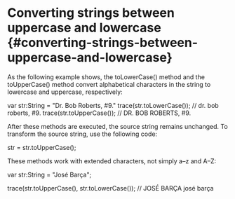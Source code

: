# Converting strings between uppercase and lowercase {#converting-strings-between-uppercase-and-lowercase}

As the following example shows, the toLowerCase() method and the toUpperCase() method convert alphabetical characters in the string to lowercase and uppercase, respectively:

var str:String = &quot;Dr. Bob Roberts, #9.&quot; trace(str.toLowerCase()); // dr. bob roberts, #9\. trace(str.toUpperCase()); // DR. BOB ROBERTS, #9.

After these methods are executed, the source string remains unchanged. To transform the source string, use the following code:

str = str.toUpperCase();

These methods work with extended characters, not simply a–z and A–Z:

var str:String = &quot;José Barça&quot;;

trace(str.toUpperCase(), str.toLowerCase()); // JOSÉ BARÇA josé barça